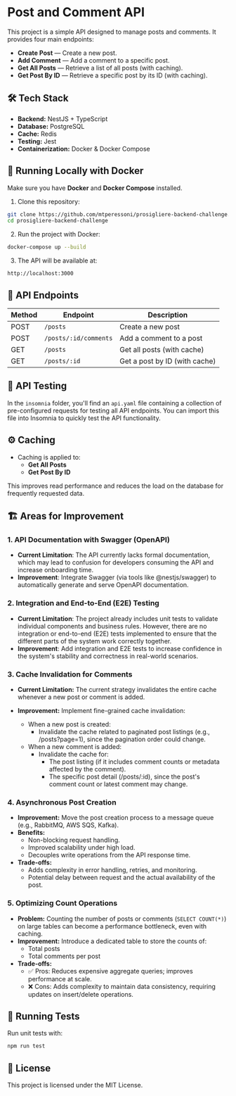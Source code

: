 # Post and Comment API

This project is a simple API designed to manage posts and comments. It provides four main endpoints:

- **Create Post** — Create a new post.
- **Add Comment** — Add a comment to a specific post.
- **Get All Posts** — Retrieve a list of all posts (with caching).
- **Get Post By ID** — Retrieve a specific post by its ID (with caching).

## 🛠️ Tech Stack

- **Backend:** NestJS + TypeScript
- **Database:** PostgreSQL
- **Cache:** Redis
- **Testing:** Jest
- **Containerization:** Docker & Docker Compose

## 🚀 Running Locally with Docker

Make sure you have **Docker** and **Docker Compose** installed.

1. Clone this repository:

```bash
git clone https://github.com/mtperessoni/prosigliere-backend-challenge.git
cd prosigliere-backend-challenge
```

2. Run the project with Docker:

```bash
docker-compose up --build
```

3. The API will be available at:

```
http://localhost:3000
```

## 📜 API Endpoints

| Method | Endpoint              | Description                   |
| ------ | --------------------- | ----------------------------- |
| POST   | `/posts`              | Create a new post             |
| POST   | `/posts/:id/comments` | Add a comment to a post       |
| GET    | `/posts`              | Get all posts (with cache)    |
| GET    | `/posts/:id`          | Get a post by ID (with cache) |

## 🧪 API Testing

In the `insomnia` folder, you'll find an `api.yaml` file containing a collection of pre-configured requests for testing all API endpoints. You can import this file into Insomnia to quickly test the API functionality.

## ⚙️ Caching

- Caching is applied to:
  - **Get All Posts**
  - **Get Post By ID**

This improves read performance and reduces the load on the database for frequently requested data.

## 🏗️ Areas for Improvement

### 1. API Documentation with Swagger (OpenAPI)

- **Current Limitation**: The API currently lacks formal documentation, which may lead to confusion for developers consuming the API and increase onboarding time.
- **Improvement**: Integrate Swagger (via tools like @nestjs/swagger) to automatically generate and serve OpenAPI documentation.

### 2. Integration and End-to-End (E2E) Testing

- **Current Limitation**: The project already includes unit tests to validate individual components and business rules. However, there are no integration or end-to-end (E2E) tests implemented to ensure that the different parts of the system work correctly together.
- **Improvement**: Add integration and E2E tests to increase confidence in the system's stability and correctness in real-world scenarios.

### 3. **Cache Invalidation for Comments**

- **Current Limitation:** The current strategy invalidates the entire cache whenever a new post or comment is added.
- **Improvement:** Implement fine-grained cache invalidation:

  - When a new post is created:
    - Invalidate the cache related to paginated post listings (e.g., /posts?page=1), since the pagination order could change.
  - When a new comment is added:
    - Invalidate the cache for:
      - The post listing (if it includes comment counts or metadata affected by the comment).
      - The specific post detail (/posts/:id), since the post's comment count or latest comment may change.

### 4. **Asynchronous Post Creation**

- **Improvement:** Move the post creation process to a message queue (e.g., RabbitMQ, AWS SQS, Kafka).
- **Benefits:**
  - Non-blocking request handling.
  - Improved scalability under high load.
  - Decouples write operations from the API response time.
- **Trade-offs:**
  - Adds complexity in error handling, retries, and monitoring.
  - Potential delay between request and the actual availability of the post.

### 5. **Optimizing Count Operations**

- **Problem:** Counting the number of posts or comments (`SELECT COUNT(*)`) on large tables can become a performance bottleneck, even with caching.
- **Improvement:** Introduce a dedicated table to store the counts of:
  - Total posts
  - Total comments per post
- **Trade-offs:**
  - ✅ Pros: Reduces expensive aggregate queries; improves performance at scale.
  - ❌ Cons: Adds complexity to maintain data consistency, requiring updates on insert/delete operations.

## 🧪 Running Tests

Run unit tests with:

```bash
npm run test
```

## 📄 License

This project is licensed under the MIT License.
